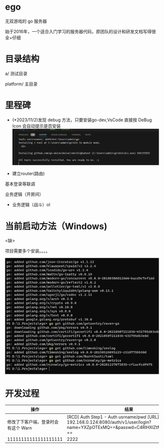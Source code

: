 # ego
无双游戏的 go 服务器

始于2016年，一个适合入门学习的服务器代码，原团队的设计和研发文档写得很全+仔细

# 目录结构
a/ 测试目录

platform/ 主目录

# 里程碑

- (*2023/11/2)发现 debug 方法，只要安装go-dev,VsCode 直接按 DeBug Icon 会自动提示是否安装
![vscode go debug](images/vsCode自动询问是否安装go-dev.png)

- 建立router(路由)

基本登录等联调

业务逻辑（开房间）

- 业务逻辑（战斗）ol



# 当前启动方法（Windows)
<缺>

项目需要多个安装。。。。

![go get xxxx](images/屏幕截图%202023-11-01%20014720.png)


# 开发过程

| 操作 | 结果
| ------------------ | ---------- |
|修改了下客户端，登录时会有这个 Warn|[RCD] Auth Step1 - Auth usrname/pwd [URL]: 192.168.0.124:8080/auth/v1/user/login?name=YXZpOTExMQ==&passwd=C4RlHXlZtMtG0jlx2oD9m-==|
|11111111111111111111| 2222 |